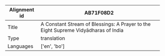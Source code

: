|Alignment id | AB71F08D2
| --- | --- 
|Title | A Constant Stream of Blessings: A Prayer to the Eight Supreme Vidyādharas of India 
|Type | translation
|Languages | ['en', 'bo']